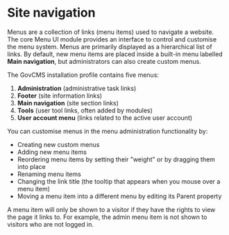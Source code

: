 # Site navigation

Menus are a collection of links \(menu items\) used to navigate a website. The core Menu UI module provides an interface to control and customise the menu system. Menus are primarily displayed as a hierarchical list of links. By default, new menu items are placed inside a built-in menu labelled **Main navigation**, but administrators can also create custom menus.

The GovCMS installation profile contains five menus:

1. **Administration** \(administrative task links\)
2. **Footer** \(site information links\)
3. **Main navigation** \(site section links\)
4. **Tools** \(user tool links, often added by modules\)
5. **User account menu** \(links related to the active user account\)

You can customise menus in the menu administration functionality by:

* Creating new custom menus
* Adding new menu items
* Reordering menu items by setting their "weight" or by dragging them into place
* Renaming menu items
* Changing the link title \(the tooltip that appears when you mouse over a menu item\)
* Moving a menu item into a different menu by editing its Parent property

A menu item will only be shown to a visitor if they have the rights to view the page it links to. For example, the admin menu item is not shown to visitors who are not logged in.

